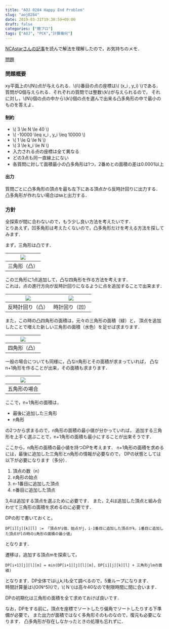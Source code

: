 ```yaml
---
title: "AOJ 0284 Happy End Problem"
slug: "aoj0284"
date: 2019-03-31T19:38:59+09:00
draft: false
categories: ["競プロ"]
tags: ["AOJ", "PCK","計算幾何"]
---
```


[NCAstarさんの記事](http://d.hatena.ne.jp/tei3344/20150124/1422068763)を読んで解法を理解したので，お気持ちのメモ．  

<!--more-->

[問題](https://onlinejudge.u-aizu.ac.jp/challenges/sources/PCK/Prelim/0284?year=2013)

### 問題概要

xy平面上の\\(N\\)点が与えられる．\\(i\\)番目の点の座標は\\( (x_i , y_i) \\)である．
質問がQ個与えられる．それぞれの質問では整数\\(k\\)が与えられるので，
それに対し，\\(N\\)個の点の中から\\(k\\)個の点を選んで出来る凸多角形の中で最小のものを答えよ．

#### 制約

- \\( 3 \le N \le 40 \\)
- \\( -10000 \leq x_i , y_i \leq 10000 \\)
- \\( 1 \le Q \le N \\)
- \\( 3 \le k_i \le N \\)
- 入力される点の座標は全て異なる
- どの3点も同一直線上にない
- 各質問に対して面積最小の凸多角形は1つ，2番めとの面積の差は0.0001以上

#### 出力

質問ごとに凸多角形の頂点を最も左下にある頂点から反時計回りに出力する．  
凸多角形が作れない場合は`NA`と出力する．

### 方針

全探索が間に合わないので，もう少し良い方法を考えたいです．  
とりあえず，凹多角形は考えたくないので，凸多角形だけを考える方法を探してみます．

まず，三角形は凸です．

|![](/images/post/2019-03-31-aoj0284/triangle.png)|
|:--:|
|三角形（凸）|

この三角形に1点追加して，凸な四角形を作る方法を考えます．  
これは，点の進行方向が反時計回りになるように点を追加することで出来ます．

|![](/images/post/2019-03-31-aoj0284/ccw.png)|![](/images/post/2019-03-31-aoj0284/cw.png)|
|:--:|:--:|
|反時計回り（凸）|時計回り（凹）|

また，この時の凸四角形の面積は，元々の三角形の面積（緑）と，
頂点を追加したことで増えた新しい三角形の面積（水色）を足せば求まります．

|![](/images/post/2019-03-31-aoj0284/quadrangle.png)|
|:--:|
|四角形（凸）|

一般の場合についても同様に，凸なn角形とその面積が求まっていれば，
凸なn+1角形を作ることが出来，その面積も求まります．

|![](/images/post/2019-03-31-aoj0284/polygon.png)|
|:--:|
|五角形の場合|

ここで，n+1角形の面積は，

- 最後に追加した三角形
- n角形

の2つから求まるので，n角形の面積の最小値が分かっていれば，
追加する三角形を上手く選ぶことで，n+1角形の面積も最小にすることが出来そうです．

ここから，n角形の面積の最小値を持つDPを考えます．
n+1角形の面積を求めるには，最後に追加した三角形とn角形の情報が必要なので，
DPの状態としては以下が必要になります（多分）．

1. 頂点の数（n）
1. n角形の始点
1. n-1番目に追加した頂点
1. n番目に追加した頂点

3,4は追加する頂点を選ぶために必要です．
また，2,4は追加した頂点と組み合わせて三角形の面積を求めるのに必要です．

DPの形で書いておくと，
```
DP[i][j][k][l] := 「頂点がi個，始点がj，i-1番目に追加した頂点がk，i番目に追加した頂点がlの時のi角形の面積の最小値」
```
となります．

遷移は，追加する頂点mを探索して，
```
DP[i+1][j][l][m] = min(DP[i+1][j][l][m], DP[i][j][k][l] + 三角形jlmの面積)
```
となります．DP全体ではi,j,k,lも全て調べるので，5重ループになります．  
時間計算量は\\(O(N^5)\\)で，\\( N \\)は高々40なので制限時間に間に合います．

DPの初期化は三角形の面積を全て求めておけば良いです．

なお，DPをする前に，頂点を座標でソートしたり偏角でソートしたりする下準備が必要で，
また出力が面積ではなく多角形そのものなので，復元も必要になります．
凸多角形が存在しなかったときの処理も忘れずに．
